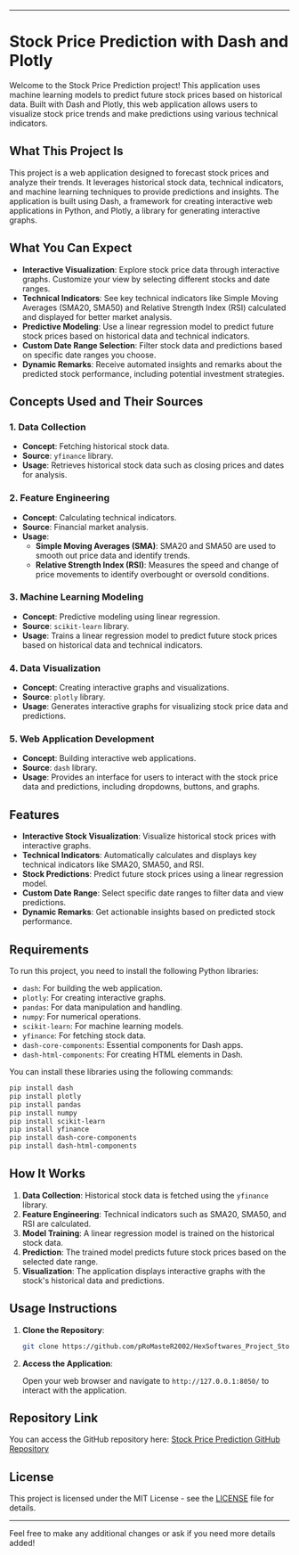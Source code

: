 
---

# Stock Price Prediction with Dash and Plotly

Welcome to the Stock Price Prediction project! This application uses machine learning models to predict future stock prices based on historical data. Built with Dash and Plotly, this web application allows users to visualize stock price trends and make predictions using various technical indicators.

## What This Project Is

This project is a web application designed to forecast stock prices and analyze their trends. It leverages historical stock data, technical indicators, and machine learning techniques to provide predictions and insights. The application is built using Dash, a framework for creating interactive web applications in Python, and Plotly, a library for generating interactive graphs.

## What You Can Expect

- **Interactive Visualization**: Explore stock price data through interactive graphs. Customize your view by selecting different stocks and date ranges.
- **Technical Indicators**: See key technical indicators like Simple Moving Averages (SMA20, SMA50) and Relative Strength Index (RSI) calculated and displayed for better market analysis.
- **Predictive Modeling**: Use a linear regression model to predict future stock prices based on historical data and technical indicators.
- **Custom Date Range Selection**: Filter stock data and predictions based on specific date ranges you choose.
- **Dynamic Remarks**: Receive automated insights and remarks about the predicted stock performance, including potential investment strategies.

## Concepts Used and Their Sources

### 1. **Data Collection**
   - **Concept**: Fetching historical stock data.
   - **Source**: `yfinance` library.
   - **Usage**: Retrieves historical stock data such as closing prices and dates for analysis.

### 2. **Feature Engineering**
   - **Concept**: Calculating technical indicators.
   - **Source**: Financial market analysis.
   - **Usage**: 
     - **Simple Moving Averages (SMA)**: SMA20 and SMA50 are used to smooth out price data and identify trends.
     - **Relative Strength Index (RSI)**: Measures the speed and change of price movements to identify overbought or oversold conditions.

### 3. **Machine Learning Modeling**
   - **Concept**: Predictive modeling using linear regression.
   - **Source**: `scikit-learn` library.
   - **Usage**: Trains a linear regression model to predict future stock prices based on historical data and technical indicators.

### 4. **Data Visualization**
   - **Concept**: Creating interactive graphs and visualizations.
   - **Source**: `plotly` library.
   - **Usage**: Generates interactive graphs for visualizing stock price data and predictions.

### 5. **Web Application Development**
   - **Concept**: Building interactive web applications.
   - **Source**: `dash` library.
   - **Usage**: Provides an interface for users to interact with the stock price data and predictions, including dropdowns, buttons, and graphs.

## Features

- **Interactive Stock Visualization**: Visualize historical stock prices with interactive graphs.
- **Technical Indicators**: Automatically calculates and displays key technical indicators like SMA20, SMA50, and RSI.
- **Stock Predictions**: Predict future stock prices using a linear regression model.
- **Custom Date Range**: Select specific date ranges to filter data and view predictions.
- **Dynamic Remarks**: Get actionable insights based on predicted stock performance.

## Requirements

To run this project, you need to install the following Python libraries:

- `dash`: For building the web application.
- `plotly`: For creating interactive graphs.
- `pandas`: For data manipulation and handling.
- `numpy`: For numerical operations.
- `scikit-learn`: For machine learning models.
- `yfinance`: For fetching stock data.
- `dash-core-components`: Essential components for Dash apps.
- `dash-html-components`: For creating HTML elements in Dash.

You can install these libraries using the following commands:

```bash
pip install dash
pip install plotly
pip install pandas
pip install numpy
pip install scikit-learn
pip install yfinance
pip install dash-core-components
pip install dash-html-components
```

## How It Works

1. **Data Collection**: Historical stock data is fetched using the `yfinance` library.
2. **Feature Engineering**: Technical indicators such as SMA20, SMA50, and RSI are calculated.
3. **Model Training**: A linear regression model is trained on the historical stock data.
4. **Prediction**: The trained model predicts future stock prices based on the selected date range.
5. **Visualization**: The application displays interactive graphs with the stock's historical data and predictions.

## Usage Instructions

1. **Clone the Repository**:

   ```bash
   git clone https://github.com/pRoMasteR2002/HexSoftwares_Project_Stock_Price_Prediction.git
   ```

2. **Access the Application**:

   Open your web browser and navigate to `http://127.0.0.1:8050/` to interact with the application.

## Repository Link

You can access the GitHub repository here: [Stock Price Prediction GitHub Repository](https://github.com/pRoMasteR2002/HexSoftwares_Project_Stock_Price_Prediction)

## License

This project is licensed under the MIT License - see the [LICENSE](LICENSE) file for details.

---

Feel free to make any additional changes or ask if you need more details added!
